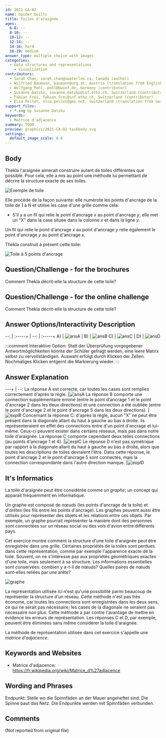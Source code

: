 ```yaml
---
id: 2021-CA-02
name: Spider Quilts
title: Toiles d'araignée
ages:
  6-8: --
  8-10: --
  10-12: --
  12-14: --
  14-16: hard
  16-19: medium
answer_type: multiple choice with images
categories:
  - data structures and representations
    - visualization
contributors:
  - Sarah Chan, sarah.chan@uwaterloo.ca, Canada (author)
  - Wilfried Baumann, baumann@ocg.at, Austria (translation from English into German)
  - Wolfgang Pohl, pohl@bwinf.de, Germany (contributor)
  - Susanne Datzko, susanne.datzko@inf.ethz.ch, Switzerland (contributor, graphics)
  - Fabian Frei, fabian.frei@inf.ethz.ch, Switzerland (contributor)
  - Elsa Pellet, elsa.pellet@gmx.net, Switzerland (translation from German into French)
support_files:
  - *.svg by Susanne Datzko
keywords:
  - Matrice d'adjacence
summary: TODO
preview: graphics/2021-CA-02-taskbody.svg
settings:
  default_image_scale: 0.6
---
```



## Body

Thekla l'araignée aimerait construire autant de toiles différentes que possible. Pour cela, elle a mis au point une méthode lui permettant de décrire la structure exacte de ses toiles.

![](graphics/2021-CA-02-taskbody.svg "Exemple de toile")

Elle procède de la façon suivante: elle numérote les points d'ancrage de la toile de 1 à $N$ et utilise les case d'une grille comme cela:
 - S'il y a un fil qui relie le point d'ancrage $x$ au point d'ancrage $y$, elle met un "X" dans la case située dans la colonne $x$ et dans la ligne $y$.

 Un fil qui relie le point d'ancrage $x$ au point d'ancrage $y$ relie également le point d'ancrage $y$ au point d'ancrage $x$.

 Thekla construit à présent cette toile:

![](graphics/2021-CA-02-question.svg "Toile à 5 points d'ancrage")


## Question/Challenge - for the brochures

Comment Thekla décrit-elle la structure de cette toile?


## Question/Challenge - for the online challenge

Comment Thekla décrit-elle la structure de cette toile?


## Answer Options/Interactivity Description

--: | :-----+ | --: | :-----+ 
 A) | ![ansA] |  B) | ![ansB] 
 C) | ![ansC] |  D) | ![ansD]

[ansA]: graphics/2021-CA-02-answerA.svg "Réponse A"
[ansB]: graphics/2021-CA-02-answerB.svg "Réponse B"
[ansC]: graphics/2021-CA-02-answerC.svg "Réponse C"
[ansD]: graphics/2021-CA-02-answerD.svg "Réponse D"

:::comment 
Interaktive Option:
Statt der Überprüfung vorgegebener Antwortmöglichkeiten könnte der Schüler gefragt werden, eine leere Matrix selbst zu vervollständigen. Auswahl erfolgt durch Klicken der Zellen. Nochmaliges Klicken entgernt die Markierung wieder.
:::


## Answer Explanation

---+ | --:
La réponse A est correcte, car toutes les cases sont remplies correctement d'après la règle.    |![ansA]
La réponse B comporte une connection supplémentaire erroné (entre le point d'ancrage 1 et le point d'ancrage 2 dans les deux directions) et une connection a été oubliée (entre le point d'ancrage 2 et le point d'ancrage 5 dans les deux directions).    |![explB]
Concernant la réponse C: d'après la règle, aucun "X" ne peut être présent dans la diagonale allant du haut à gauche au bas à droite. ils représenteraient en effet des connections entre d'un point d'ancrage et lui-même. Ceux-ci peuvent exister dans certains réseaux, mais pas dans notre toile d'araignée. La réponse C comporte cependant deux telles connections (au points d'ancrage 1 et 4).   |![explC]
Le réponse D n'est pas symétrique par rapport à la diagonale allant du haut à gauche au bas à droite, alors que toutes les descriptions de toiles devraient l'être. Dans cette réponse, le point d'ancrage 2 et le point d'ancrage 5 sont connectés, mais la connection correspondante dans l'autre direction manque.   |![explD]    

[ansA]: graphics/2021-CA-02-answerA.svg "bonne réponse"
[explB]: graphics/2021-CA-02-explanationB.svg "explication B"
[explC]: graphics/2021-CA-02-explanationC.svg "explication C"
[explD]: graphics/2021-CA-02-explanationD.svg "explication D"


## It's Informatics

La toile d'araignée peut être considérée comme un _graphe_; un concept qui apparait fréquemment en informatique.

Un graphe est composé de _nœuds_ (les points d'ancrage de la toile) et d'_arêtes_ (les fils entre les points d'ancrage). Les graphes peuvent aussi être utilisés pour représenter des objets et les relations entre ces objets. Par exemple, un graphe pourrait représenter la manière dont des personnes sont connectées sur un réseau social ou des vols d'avion entre différents pays.

Cet exercice montre comment la structure d'une toile d'araignée peut être enregistrée dans une grille. Certaines propriétés de la toiles sont perdues dans cette représentation, comme par exemple l'apparence exacte de la toile. Souvent, on ne s'intéresse pas aux propriétés géométriques exactes d'une toile, mais seulement à sa structure. Les informations essentielles sont conservées: combien y a-t-il de nœuds? Quelles paires de nœuds sont-elles reliées par une arête?

![](graphics/2021-CA-02-itsinformatics-compatible.svg "graphe")

La représentation utilisée ici n'est qu'une possibilité parmi beaucoup de représenter la structure d'un réseau. Cette méthode n'est pas très économe, car toutes les connections sont enregistrées dans les deux sens, ce qui ne serait pas nécessaire; les cases de la diagonale ne seraient pas nécessaire non plus. Cette méthode a par contre l'avantage de mettre en évidence les erreurs de représentation. Les réponses C et D, par exemple, peuvent être éliminées sans même considérer la toile d'araignée.

La méthode de représentation utilisée dans cet exercice s'appelle une _matrice d'adjacence_.


## Keywords and Websites

 - Matrice d'adjacence: https://fr.wikipedia.org/wiki/Matrice_d%27adjacence


## Wording and Phrases

Endpunkt: Stelle wo die Spinnfäden an der Mauer angeheftet sind.
Die Spinne baut das Netz.
Die Endpunkte werden mit Spinnfäden verbunden.


## Comments

(Not reported from original file)
